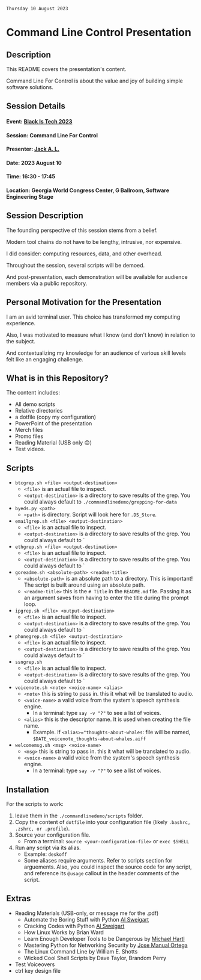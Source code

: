 `Thursday 10 August 2023`
# Command Line Control Presentation

## Description
This README covers the presentation's content. 

Command Line For Control is about the value and joy of building simple software solutions. 

## Session Details
#### Event: [Black Is Tech 2023](https://blackistechconference.com/)
#### Session: Command Line For Control
#### Presenter: [Jack A. L.](https://jack-jack-jack.com)
#### Date: 2023 August 10
#### Time: 16:30 - 17:45
#### Location: Georgia World Congress Center, G Ballroom, Software Engineering Stage

## Session Description

The founding perspective of this session stems from a belief.

Modern tool chains do not have to be lengthy, intrusive, nor expensive. 

I did consider: computing resources, data, and other overhead.

Throughout the session, several scripts will be demoed. 

And post-presentation, each demonstration will be available for audience members via a public repository.

## Personal Motivation for the Presentation
I am an avid terminal user. This choice has transformed my computing experience. 

Also, I was motivated to measure what I know (and don't know) in relation to the subject. 

And contextualizing my knowledge for an audience of various skill levels felt like an engaging challenge.

## What is in this Repository?
The content includes:
* All demo scripts
* Relative directories
* a dotfile (copy my configuration)
* PowerPoint of the presentation
* Merch files
* Promo files
* Reading Material (USB only 😊)
* Test videos.

## Scripts
* `btcgrep.sh <file> <output-destination>`
	- `<file>` is an actual file to inspect.
	- `<output-destination>` is a directory to save results of the grep. You could always default to `./commandlinedemo/grepping-for-data`
* `byeds.py <path>`
	- `<path>` is directory. Script will look here for `.DS_Store`.
* `emailgrep.sh <file> <output-destination>`
	- `<file>` is an actual file to inspect.
	- `<output-destination>` is a directory to save results of the grep. You could always default to `
* `ethgrep.sh <file> <output-destination>`
	- `<file>` is an actual file to inspect.
	- `<output-destination>` is a directory to save results of the grep. You could always default to `
* `goreadme.sh <absolute-path> <readme-title>`
	- `<absolute-path>` is an absolute path to a directory. This is important! The script is built around using an absolute path.
	- `<readme-title>` this is the `# Title` in the `README.md` file. Passing it as an argument saves from having to enter the title during the prompt loop.
* `ipgrep.sh <file> <output-destination>`
	- `<file>` is an actual file to inspect.
	- `<output-destination>` is a directory to save results of the grep. You could always default to `
* `phonegrep.sh <file> <output-destination>`
	- `<file>` is an actual file to inspect.
	- `<output-destination>` is a directory to save results of the grep. You could always default to `
* `ssngrep.sh`
	- `<file>` is an actual file to inspect.
	- `<output-destination>` is a directory to save results of the grep. You could always default to `
* `voicenote.sh <note> <voice-name> <alias>`
	- `<note>` this is string to pass in. this it what will be translated to audio.
	- `<voice-name>` a valid voice from the system's speech synthesis engine.
		+ In a terminal: type `say -v "?"` to see a list of voices.
	- `<alias>` this is the descriptor name. It is used when creating the file name.
		+ Example. If `<alias>="thoughts-about-whales`: file will be named, `$DATE_voicenote_thoughts-about-whales.aiff`
* `welcomemsg.sh <msg> <voice-name>`
	- `<msg>` this is string to pass in. this it what will be translated to audio. 
	- `<voice-name>` a valid voice from the system's speech synthesis engine.
		+ In a terminal: type `say -v "?"` to see a list of voices.

## Installation
For the scripts to work:
1. leave them in the `./commandlinedemo/scripts` folder.
2. Copy the content of `dotfile` into your configuration file (likely `.bashrc, .zshrc, or .profile`).
3. Source your configuration file.
    - From a terminal: `source <your-configuration-file>` or `exec $SHELL`
4. Run any script via its alias.
    - Example: `deskoff`
    - Some aliases require arguments. Refer to scripts section for arguements. Also, you could inspect the source code for any script, and reference its `@usage` callout in the header comments of the script. 

## Extras
* Reading Materials (USB-only, or message me for the .pdf)
	- Automate the Boring Stuff with Python [Al Sweigart](https://alsweigart.com/)
	- Cracking Codes with Python [Al Sweigart](https://alsweigart.com/)
	- How Linux Works by Brian Ward
	- Learn Enough Developer Tools to be Dangerous by [Michael Hartl](https://www.michaelhartl.com/)
	- Mastering Python for Networking Security by [Jose Manual Ortega](https://github.com/jmortega)
	- The Linux Command Line by William E. Shotts
	- Wicked Cool Shell Scripts by Dave Taylor, Brandom Perry
* Test Voiceovers
* ctrl key design file
